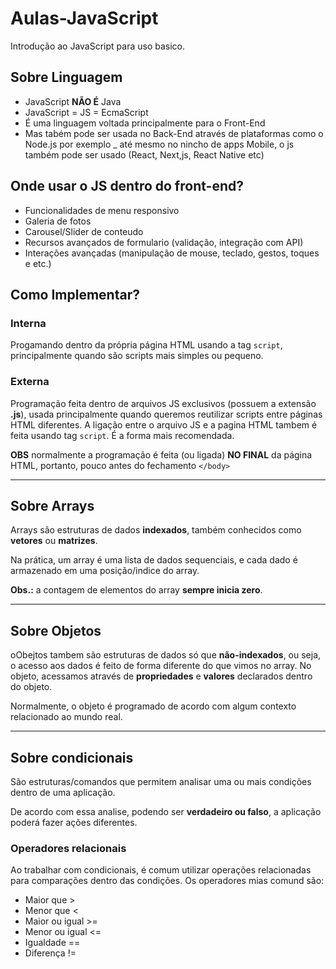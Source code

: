 # Aulas-JavaScript

Introdução ao JavaScript para uso basico.

## Sobre Linguagem

- JavaScript **NÃO É** Java
- JavaScript = JS = EcmaScript
- É uma linguagem voltada principalmente para o Front-End
- Mas tabém pode ser usada no Back-End através de plataformas
como o Node.js por exemplo
_ até mesmo no nincho de apps Mobile, o js também pode ser usado (React, Next,js, React Native etc)

## Onde usar o JS dentro do front-end?

- Funcionalidades de menu responsivo
- Galeria de fotos
- Carousel/Slider de conteudo
- Recursos avançados de formulario (validação, integração com API)
- Interações avançadas (manipulação de mouse, teclado, gestos, toques e etc.)

## Como Implementar?

### Interna

Progamando dentro da própria página HTML usando a tag `script`, principalmente quando são scripts mais simples ou pequeno.

### Externa

Programação feita dentro de arquivos JS exclusivos (possuem a extensão **.js**), usada principalmente quando queremos reutilizar scripts entre páginas HTML diferentes. A ligação entre o arquivo JS e a pagina HTML tambem é feita usando tag `script`. É a forma mais recomendada.

**OBS** normalmente a programação é feita (ou ligada) **NO FINAL** da página HTML, portanto, pouco antes do fechamento `</body>`

---

## Sobre Arrays

Arrays são estruturas de dados **indexados**, também conhecidos como **vetores** ou **matrizes**.

Na prática, um array é uma lista de dados sequenciais, e cada dado é armazenado em uma posição/indice do array.

**Obs.:** a contagem de elementos do array **sempre inicia zero**.

---

## Sobre Objetos

oObejtos tambem são estruturas de dados só que **não-indexados**, ou seja, o acesso aos dados é feito  de forma diferente do que vimos no array. No objeto, acessamos através de **propriedades** e **valores** declarados dentro do objeto.

Normalmente, o objeto é programado de acordo com algum contexto relacionado ao mundo real.

-------

## Sobre condicionais

São estruturas/comandos que permitem analisar uma ou mais condições dentro de uma aplicação.

De acordo com essa analise, podendo ser **verdadeiro ou falso**, a aplicação poderá fazer ações diferentes.

### Operadores relacionais

Ao trabalhar com condicionais, é comum utilizar operações relacionadas para comparações dentro das condições. Os operadores mias comund são:

- Maior que          >
- Menor que          <
- Maior ou igual    >=
- Menor ou igual    <= 
- Igualdade         ==
- Diferença         !=

